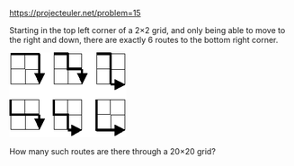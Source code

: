 https://projecteuler.net/problem=15


Starting in the top left corner of a 2×2 grid, and only being able to move to the right and down, there are exactly 6 routes to the bottom right corner.

![Picture](p015.png)

How many such routes are there through a 20×20 grid?

